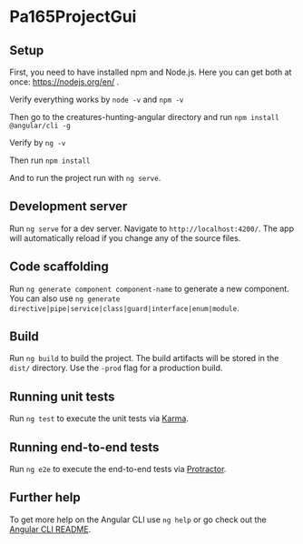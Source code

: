 # Pa165ProjectGui

## Setup

First, you need to have installed npm and Node.js. Here you can get both at once: https://nodejs.org/en/ .

Verify everything works by `node -v` and `npm -v`

Then go to the creatures-hunting-angular directory and run `npm install @angular/cli -g`

Verify by `ng -v`

Then run `npm install`

And to run the project run with `ng serve`.  

## Development server

Run `ng serve` for a dev server. Navigate to `http://localhost:4200/`. The app will automatically reload if you change any of the source files.

## Code scaffolding

Run `ng generate component component-name` to generate a new component. You can also use `ng generate directive|pipe|service|class|guard|interface|enum|module`.

## Build

Run `ng build` to build the project. The build artifacts will be stored in the `dist/` directory. Use the `-prod` flag for a production build.

## Running unit tests

Run `ng test` to execute the unit tests via [Karma](https://karma-runner.github.io).

## Running end-to-end tests

Run `ng e2e` to execute the end-to-end tests via [Protractor](http://www.protractortest.org/).

## Further help

To get more help on the Angular CLI use `ng help` or go check out the [Angular CLI README](https://github.com/angular/angular-cli/blob/master/README.md).
